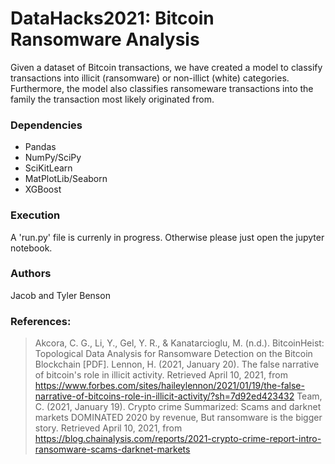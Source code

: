 # DataHacks2021: Bitcoin Ransomware Analysis

Given a dataset of Bitcoin transactions, we have created a model to classify transactions into illicit (ransomware) or non-illict (white) categories. Furthermore, the model also classifies ransomeware transactions into the family the transaction most likely originated from.

### Dependencies

- Pandas
- NumPy/SciPy
- SciKitLearn
- MatPlotLib/Seaborn
- XGBoost

### Execution

A 'run.py' file is currenly in progress. Otherwise please just open the jupyter notebook.

### Authors

Jacob and Tyler Benson

### References:

> Akcora, C. G., Li, Y., Gel, Y. R., &amp; Kanatarcioglu, M. (n.d.). BitcoinHeist: Topological Data Analysis for Ransomware Detection on the Bitcoin Blockchain [PDF].
> Lennon, H. (2021, January 20). The false narrative of bitcoin's role in illicit activity. Retrieved April 10, 2021, from https://www.forbes.com/sites/haileylennon/2021/01/19/the-false-narrative-of-bitcoins-role-in-illicit-activity/?sh=7d92ed423432
> Team, C. (2021, January 19). Crypto crime Summarized: Scams and darknet markets DOMINATED 2020 by revenue, But ransomware is the bigger story. Retrieved April 10, 2021, from https://blog.chainalysis.com/reports/2021-crypto-crime-report-intro-ransomware-scams-darknet-markets
